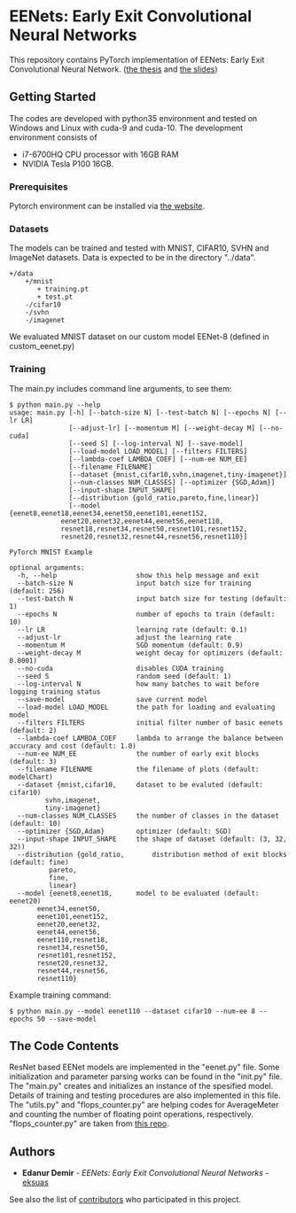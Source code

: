 # EENets: Early Exit Convolutional Neural Networks
This repository contains PyTorch implementation of EENets: Early Exit Convolutional Neural Network. ([the thesis](https://drive.google.com/file/d/1tnLPd2Jiqm3WdVYKYAMv6dF_XpjS9vfu/view) and [the slides](https://drive.google.com/open?id=1IJKm0XygD2yPA1jCSgNdAhApGWM76lFf))

## Getting Started

The codes are developed with python35 environment and tested on Windows and Linux with cuda-9 and cuda-10. The development environment consists of
 * i7-6700HQ CPU processor with 16GB RAM 
 * NVIDIA Tesla P100 16GB.

### Prerequisites

Pytorch environment can be installed via [the website](https://pytorch.org/get-started/locally/).

### Datasets

The models can be trained and tested with MNIST, CIFAR10, SVHN and ImageNet datasets. Data is expected to be in the directory "../data".

```
+/data
    +/mnist
       + training.pt
       + test.pt
    -/cifar10
    -/svhn
    -/imagenet
```

We evaluated MNIST dataset on our custom model EENet-8 (defined in custom_eenet.py) 

### Training

The main.py includes command line arguments, to see them:
```
$ python main.py --help
usage: main.py [-h] [--batch-size N] [--test-batch N] [--epochs N] [--lr LR]
               [--adjust-lr] [--momentum M] [--weight-decay M] [--no-cuda]
               [--seed S] [--log-interval N] [--save-model]
               [--load-model LOAD_MODEL] [--filters FILTERS]
               [--lambda-coef LAMBDA_COEF] [--num-ee NUM_EE]
               [--filename FILENAME]
               [--dataset {mnist,cifar10,svhn,imagenet,tiny-imagenet}]
               [--num-classes NUM_CLASSES] [--optimizer {SGD,Adam}]
               [--input-shape INPUT_SHAPE]
               [--distribution {gold_ratio,pareto,fine,linear}]
               [--model {eenet8,eenet18,eenet34,eenet50,eenet101,eenet152,
			 eenet20,eenet32,eenet44,eenet56,eenet110,
			 resnet18,resnet34,resnet50,resnet101,resnet152,
			 resnet20,resnet32,resnet44,resnet56,resnet110}]

PyTorch MNIST Example

optional arguments:
  -h, --help            		show this help message and exit
  --batch-size N        		input batch size for training (default: 256)
  --test-batch N        		input batch size for testing (default: 1)
  --epochs N            		number of epochs to train (default: 10)
  --lr LR               		learning rate (default: 0.1)
  --adjust-lr           		adjust the learning rate
  --momentum M          		SGD momentum (default: 0.9)
  --weight-decay M      		weight decay for optimizers (default: 0.0001)
  --no-cuda             		disables CUDA training
  --seed S              		random seed (default: 1)
  --log-interval N      		how many batches to wait before logging training status
  --save-model          		save current model
  --load-model LOAD_MODEL		the path for loading and evaluating model
  --filters FILTERS     		initial filter number of basic eenets (default: 2)
  --lambda-coef LAMBDA_COEF		lambda to arrange the balance between accuracy and cost (default: 1.0)
  --num-ee NUM_EE       		the number of early exit blocks (default: 3)
  --filename FILENAME   		the filename of plots (default: modelChart)
  --dataset {mnist,cifar10,		dataset to be evaluted (default: cifar10)
	     svhn,imagenet,
	     tiny-imagenet}	
  --num-classes NUM_CLASSES		the number of classes in the dataset (default: 10)
  --optimizer {SGD,Adam}		optimizer (default: SGD)
  --input-shape INPUT_SHAPE		the shape of dataset (default: (3, 32, 32))
  --distribution {gold_ratio,		distribution method of exit blocks (default: fine)
		  pareto,
		  fine,
		  linear}
  --model {eenet8,eenet18,		model to be evaluated (default: eenet20)
	   eenet34,eenet50,
	   eenet101,eenet152,
	   eenet20,eenet32,
	   eenet44,eenet56,
	   eenet110,resnet18,
	   resnet34,resnet50,
	   resnet101,resnet152,
	   resnet20,resnet32,
	   resnet44,resnet56,
	   resnet110}
```

Example training command:
```
$ python main.py --model eenet110 --dataset cifar10 --num-ee 8 --epochs 50 --save-model
```

## The Code Contents

ResNet based EENet models are implemented in the "eenet.py" file. Some initialization and parameter parsing works can be found in the "init.py" file. The "main.py" creates and initializes an instance of the spesified model. Details of training and testing procedures are also implemented in this file. The "utils.py" and "flops_counter.py" are helping codes for AverageMeter and counting the number of floating point operations, respectively. "flops_counter.py" are taken from [this repo](https://github.com/sovrasov/flops-counter.pytorch).

## Authors

* **Edanur Demir** - *EENets: Early Exit Convolutional Neural Networks* - [eksuas](https://github.com/eksuas)

See also the list of [contributors](https://github.com/your/project/contributors) who participated in this project.

